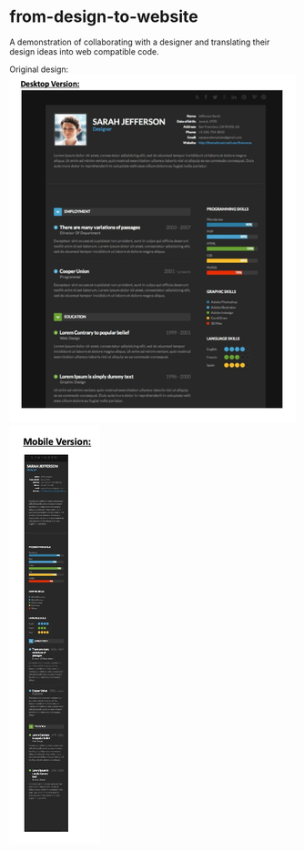 # from-design-to-website
A demonstration of collaborating with a designer and translating their design ideas into web compatible code.

Original design:
![alt text](./assets/resume-design-desktop.png)
![alt text](./assets/resume-design-mobile.png)
